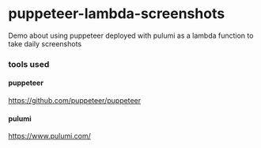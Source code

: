 # puppeteer-lambda-screenshots
Demo about using puppeteer deployed with pulumi as a lambda function to take daily screenshots

### tools used
#### puppeteer
https://github.com/puppeteer/puppeteer

#### pulumi
https://www.pulumi.com/
